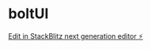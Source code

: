 # boltUI

[Edit in StackBlitz next generation editor ⚡️](https://stackblitz.com/~/github.com/svk-cu-nlp/boltUI)